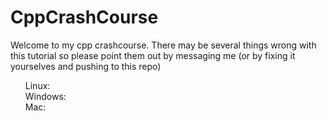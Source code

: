 # CppCrashCourse
Welcome to my cpp crashcourse. There may be several things wrong with this tutorial so please point them out by messaging me (or by fixing it yourselves and pushing to this repo)
<ul>
	<dt>Linux:</dt>
	<dt>Windows:</dt>
	<dt>Mac:</dt>
</ul>
